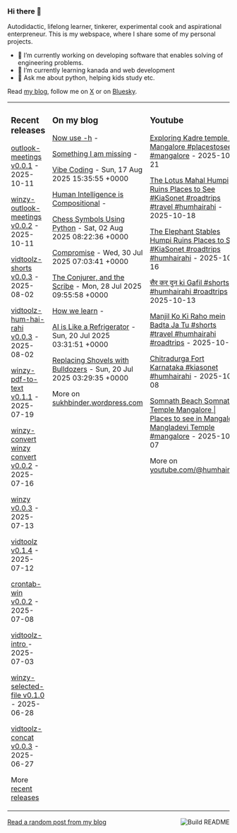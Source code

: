### Hi there 👋

<!--
**sukhbinder/sukhbinder** is a ✨ _special_ ✨ repository because its `README.md` (this file) appears on your GitHub profile.
-->

Autodidactic, lifelong learner, tinkerer, experimental cook and aspirational enterpreneur. This is my webspace, where I share some of my personal projects. 

- 🔭 I’m currently working on developing software that enables solving of engineering problems.
- 🌱 I’m currently learning kanada and web development
- 💬 Ask me about python, helping kids study etc.


Read [my blog](https://sukhbinder.wordpress.com/), follow me on [X](https://x.com/aerogeek) or on [Bluesky](https://bsky.app/profile/sukhbinder.bsky.social).



<table><tr><td valign="top" width="33%">

### Recent releases
<!-- recent_releases starts -->
[outlook-meetings v0.0.1](https://github.com/sukhbinder/outlook-meetings/releases/tag/v0.0.1) - 2025-10-11

[winzy-outlook-meetings v0.0.2](https://github.com/sukhbinder/winzy-outlook-meetings/releases/tag/v0.0.2) - 2025-10-11

[vidtoolz-shorts v0.0.3](https://github.com/sukhbinder/vidtoolz-shorts/releases/tag/v0.0.3) - 2025-08-02

[vidtoolz-hum-hai-rahi v0.0.3](https://github.com/sukhbinder/vidtoolz-hum-hai-rahi/releases/tag/v0.0.3) - 2025-08-02

[winzy-pdf-to-text v0.1.1](https://github.com/sukhbinder/winzy-pdf-to-text/releases/tag/v0.1.1) - 2025-07-19

[winzy-convert winzy convert v0.0.2](https://github.com/sukhbinder/winzy-convert/releases/tag/v0.0.2) - 2025-07-16

[winzy v0.0.3](https://github.com/sukhbinder/winzy/releases/tag/v0.0.3) - 2025-07-13

[vidtoolz v0.1.4](https://github.com/sukhbinder/vidtoolz/releases/tag/v0.1.4) - 2025-07-12

[crontab-win v0.0.2](https://github.com/sukhbinder/crontab-win/releases/tag/v0.0.2) - 2025-07-08

[vidtoolz-intro ](https://github.com/sukhbinder/vidtoolz-intro/releases/tag/v0.1.1) - 2025-07-03

[winzy-selected-file v0.1.0](https://github.com/sukhbinder/winzy-selected-file/releases/tag/v0.1.0) - 2025-06-28

[vidtoolz-concat v0.0.3](https://github.com/sukhbinder/vidtoolz-concat/releases/tag/v0.0.3a) - 2025-06-27
<!-- recent_releases ends -->
More [recent releases](https://github.com/sukhbinder/sukhbinder/blob/master/releases.md)
</td><td valign="top" width="34%">

### On my blog
<!-- blog starts -->
[Now use -h](https://sukhbinder.wordpress.com/2025/09/17/now-use-h/) - 

[Something I am missing](https://sukhbinder.wordpress.com/2025/09/11/something-i-am-missing/) - 

[Vibe Coding](https://sukhbinder.wordpress.com/2025/08/17/vibe-coding/) - Sun, 17 Aug 2025 15:35:55 +0000

[Human Intelligence is Compositional](https://sukhbinder.wordpress.com/2025/08/12/human-intelligence-is-compositional/) - 

[Chess Symbols Using Python](https://sukhbinder.wordpress.com/2025/08/02/chess-symbols-using-python/) - Sat, 02 Aug 2025 08:22:36 +0000

[Compromise](https://sukhbinder.wordpress.com/2025/07/30/compromise/) - Wed, 30 Jul 2025 07:03:41 +0000

[The Conjurer, and the Scribe](https://sukhbinder.wordpress.com/2025/07/28/the-conjurer-and-the-scribe/) - Mon, 28 Jul 2025 09:55:58 +0000

[How we learn](https://sukhbinder.wordpress.com/2025/07/24/how-we-learn/) - 

[AI is Like a Refrigerator](https://sukhbinder.wordpress.com/2025/07/20/ai-is-like-a-refrigerator/) - Sun, 20 Jul 2025 03:31:51 +0000

[Replacing Shovels with Bulldozers](https://sukhbinder.wordpress.com/2025/07/20/replacing-shovels-with-bulldozers/) - Sun, 20 Jul 2025 03:29:35 +0000
<!-- blog ends -->
More on [sukhbinder.wordpress.com](https://sukhbinder.wordpress.com/)
</td><td valign="top" width="33%">

### Youtube
<!-- youtube starts -->
[Exploring Kadre temple in Mangalore #placestosee #mangalore](https://www.youtube.com/watch?v=WCWblA4uRnI) - 2025-10-21

[The Lotus Mahal Humpi Ruins Places to See #KiaSonet #roadtrips #travel #humhairahi](https://www.youtube.com/shorts/tTPQHKRmHNs) - 2025-10-18

[The Elephant Stables Humpi Ruins Places to See #KiaSonet #roadtrips #humhairahi](https://www.youtube.com/shorts/zTD98yxr8DQ) - 2025-10-16

[सैर कर दुन ki Gafil #shorts #humhairahi #roadtrips](https://www.youtube.com/shorts/memELbN8m7I) - 2025-10-13

[Manjil Ko Ki Raho mein Badta Ja Tu #shorts #travel #humhairahi #roadtrips](https://www.youtube.com/shorts/xpoCwcXGhWw) - 2025-10-11

[Chitradurga Fort Karnataka #kiasonet #humhairahi](https://www.youtube.com/shorts/i1z-qljFIbA) - 2025-10-08

[Somnath Beach Somnath Temple Mangalore | Places to see in Mangalore Mangladevi Temple #mangalore](https://www.youtube.com/watch?v=Gt2tV3zjEwk) - 2025-10-07
<!-- youtube ends -->
More on [youtube.com/@humhairahi](https://www.youtube.com/@humhairahi)
</td></tr></table>

<a href="https://github.com/sukhbinder/sukhbinder/actions"><img src="https://github.com/sukhbinder/sukhbinder/workflows/Build%20README/badge.svg" align="right" alt="Build README"></a> <a href="https://sukhbinder.wordpress.com/?random">Read a random post from my blog</a>